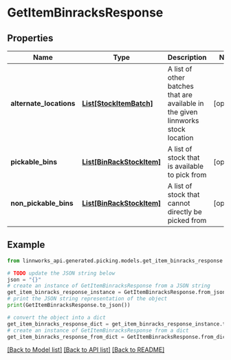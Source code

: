 # GetItemBinracksResponse


## Properties

Name | Type | Description | Notes
------------ | ------------- | ------------- | -------------
**alternate_locations** | [**List[StockItemBatch]**](StockItemBatch.md) | A list of other batches that are available in the given linnworks stock location | [optional] 
**pickable_bins** | [**List[BinRackStockItem]**](BinRackStockItem.md) | A list of stock that is available to pick from | [optional] 
**non_pickable_bins** | [**List[BinRackStockItem]**](BinRackStockItem.md) | A list of stock that cannot directly be picked from | [optional] 

## Example

```python
from linnworks_api.generated.picking.models.get_item_binracks_response import GetItemBinracksResponse

# TODO update the JSON string below
json = "{}"
# create an instance of GetItemBinracksResponse from a JSON string
get_item_binracks_response_instance = GetItemBinracksResponse.from_json(json)
# print the JSON string representation of the object
print(GetItemBinracksResponse.to_json())

# convert the object into a dict
get_item_binracks_response_dict = get_item_binracks_response_instance.to_dict()
# create an instance of GetItemBinracksResponse from a dict
get_item_binracks_response_from_dict = GetItemBinracksResponse.from_dict(get_item_binracks_response_dict)
```
[[Back to Model list]](../README.md#documentation-for-models) [[Back to API list]](../README.md#documentation-for-api-endpoints) [[Back to README]](../README.md)


